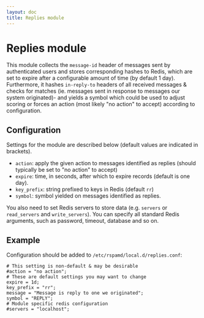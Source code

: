 ```yaml
---
layout: doc
title: Replies module
---
```


# Replies module

This module collects the `message-id` header of messages sent by authenticated users and stores corresponding hashes to Redis, which are set to expire after a configurable amount of time (by default 1 day). Furthermore, it hashes `in-reply-to` headers of all received messages & checks for matches (ie. messages sent in response to messages our system originated)- and yields a symbol which could be used to adjust scoring or forces an action (most likely "no action" to accept) according to configuration.


## Configuration

Settings for the module are described below (default values are indicated in brackets).

- `action`: apply the given action to messages identified as replies (should typically be set to "no action" to accept)
- `expire`: time, in seconds, after which to expire records (default is one day).
- `key_prefix`: string prefixed to keys in Redis (default `rr`)
- `symbol`: symbol yielded on messages identified as replies.

You also need to set Redis servers to store data (e.g. `servers` or `read_servers` and `write_servers`). You can specify all standard Redis arguments, such as password, timeout, database and so on.

## Example

Configuration should be added to `/etc/rspamd/local.d/replies.conf`:

~~~ucl
# This setting is non-default & may be desirable
#action = "no action";
# These are default settings you may want to change
expire = 1d;
key_prefix = "rr";
message = "Message is reply to one we originated";
symbol = "REPLY";
# Module specific redis configuration
#servers = "localhost";
~~~

